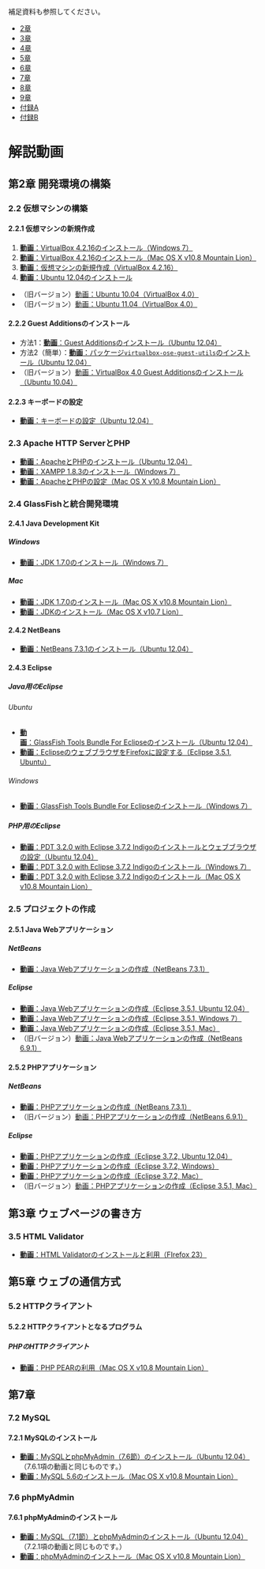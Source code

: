 補足資料も参照してください。

* [2章](https://github.com/taroyabuki/webbook2/blob/master/update/update2.md)
* [3章](https://github.com/taroyabuki/webbook2/blob/master/update/update3.md)
* [4章](https://github.com/taroyabuki/webbook2/blob/master/update/update4.md)
* [5章](https://github.com/taroyabuki/webbook2/blob/master/update/update5.md)
* [6章](https://github.com/taroyabuki/webbook2/blob/master/update/update6.md)
* [7章](https://github.com/taroyabuki/webbook2/blob/master/update/update7.md)
* [8章](https://github.com/taroyabuki/webbook2/blob/master/update/update8.md)
* [9章](https://github.com/taroyabuki/webbook2/blob/master/update/update9.md)
* [付録A](https://github.com/taroyabuki/webbook2/blob/master/update/updateA.md)
* [付録B](https://github.com/taroyabuki/webbook2/blob/master/update/updateB.md)

# 解説動画

## 第2章 開発環境の構築

### 2.2 仮想マシンの構築

#### 2.2.1 仮想マシンの新規作成

1. [**動画**：VirtualBox 4.2.16のインストール（Windows 7）](http://youtu.be/6mVr4APoPN8)
1. [**動画**：VirtualBox 4.2.16のインストール（Mac OS X v10.8 Mountain Lion）](http://youtu.be/1o0h83ZNlyQ)
1. [**動画**：仮想マシンの新規作成（VirtualBox 4.2.16）](http://youtu.be/HMGZSxsU_CQ)
1. [**動画**：Ubuntu 12.04のインストール](http://youtu.be/9Bb2l05pHSA)

* （旧バージョン）[動画：Ubuntu 10.04（VirtualBox 4.0）](http://youtu.be/MYdxzHlSkL4)
* （旧バージョン）[動画：Ubuntu 11.04（VirtualBox 4.0）](http://youtu.be/hGHUTp8jMK4)

#### 2.2.2 Guest Additionsのインストール

* 方法1：[**動画**：Guest Additionsのインストール（Ubuntu 12.04）](http://youtu.be/HXP9FJK6apk)
* 方法2（簡単）：[**動画**：パッケージ`virtualbox-ose-guest-utils`のインストール（Ubuntu 12.04）](http://youtu.be/ey_V6nDIHME)
* （旧バージョン）[動画：VirtualBox 4.0 Guest Additionsのインストール（Ubuntu 10.04）](http://youtu.be/DlShag2A5Nk)

#### 2.2.3 キーボードの設定

* [**動画**：キーボードの設定（Ubuntu 12.04）](http://youtu.be/nZZJxYX-FHk)

### 2.3 Apache HTTP ServerとPHP

* [**動画**：ApacheとPHPのインストール（Ubuntu 12.04）](http://youtu.be/LBU6ihgCEuk)
* [**動画**：XAMPP 1.8.3のインストール（Windows 7）](http://youtu.be/cBDShvp70iI)
* [**動画**：ApacheとPHPの設定（Mac OS X v10.8 Mountain Lion）](http://youtu.be/k9eAmhgbILc)

### 2.4 GlassFishと統合開発環境

#### 2.4.1 Java Development Kit

##### Windows

* [**動画**：JDK 1.7.0のインストール（Windows 7）](http://youtu.be/QoNMqVRPQW0)

##### Mac

* [**動画**：JDK 1.7.0のインストール（Mac OS X v10.8 Mountain Lion）](http://youtu.be/gqzkhL6ItFQ)
* [**動画**：JDKのインストール（Mac OS X v10.7 Lion）](http://youtu.be/36R485Rul7I)

#### 2.4.2 NetBeans

* [**動画**：NetBeans 7.3.1のインストール（Ubuntu 12.04）](http://youtu.be/mmZQwtLBqSM)

#### 2.4.3 Eclipse

##### Java用のEclipse

###### Ubuntu

* [**動画**：GlassFish Tools Bundle For Eclipseのインストール（Ubuntu 12.04）](http://youtu.be/NIgFt5u0fsY)
* [**動画**：EclipseのウェブブラウザをFirefoxに設定する（Eclipse 3.5.1, Ubuntu）](http://youtu.be/AaSF57DE7R8)

###### Windows

* [**動画**：GlassFish Tools Bundle For Eclipseのインストール（Windows 7）](http://youtu.be/coh48h6F1wo)

##### PHP用のEclipse

* [**動画**：PDT 3.2.0 with Eclipse 3.7.2 Indigoのインストールとウェブブラウザの設定（Ubuntu 12.04）](http://youtu.be/1E-wkGY8oc4)
* [**動画**：PDT 3.2.0 with Eclipse 3.7.2 Indigoのインストール（Windows 7）](http://youtu.be/ibFRZHfgEGY)
* [**動画**：PDT 3.2.0 with Eclipse 3.7.2 Indigoのインストール（Mac OS X v10.8 Mountain Lion）](http://youtu.be/WYRk79RSOKs)

### 2.5 プロジェクトの作成

#### 2.5.1 Java Webアプリケーション

##### NetBeans

* [**動画**：Java Webアプリケーションの作成（NetBeans 7.3.1）](http://youtu.be/NzNJ6M33QAo)

##### Eclipse

* [**動画**：Java Webアプリケーションの作成（Eclipse 3.5.1, Ubuntu 12.04）](http://youtu.be/_22aPaskXx0)
* [**動画**：Java Webアプリケーションの作成（Eclipse 3.5.1, Windows 7）](http://youtu.be/y5J0h4UJPUw)
* [**動画**：Java Webアプリケーションの作成（Eclipse 3.5.1, Mac）](http://youtu.be/RqRFsQjYq-E)
* （旧バージョン）[動画：Java Webアプリケーションの作成（NetBeans 6.9.1）](http://youtu.be/YwWZNSE3e94)

#### 2.5.2 PHPアプリケーション

##### NetBeans

* [**動画**：PHPアプリケーションの作成（NetBeans 7.3.1）](http://youtu.be/sxnOdjB0qBM)
* （旧バージョン）[動画：PHPアプリケーションの作成（NetBeans 6.9.1）](http://youtu.be/3118hz3bZpA)

##### Eclipse

* [**動画**：PHPアプリケーションの作成（Eclipse 3.7.2, Ubuntu 12.04）](http://youtu.be/8blBY1pQplY)
* [**動画**：PHPアプリケーションの作成（Eclipse 3.7.2, Windows）](http://youtu.be/0JfxMs3Jd-M)
* [**動画**：PHPアプリケーションの作成（Eclipse 3.7.2, Mac）](http://youtu.be/Y7nChTOC5_U)
* （旧バージョン）[動画：PHPアプリケーションの作成（Eclipse 3.5.1, Mac）](http://youtu.be/DcPCQK0qqgY)

## 第3章 ウェブページの書き方

### 3.5 HTML Validator

* [**動画**：HTML Validatorのインストールと利用（FIrefox 23）](http://youtu.be/9OtirlgPuv8)

## 第5章 ウェブの通信方式

### 5.2 HTTPクライアント

#### 5.2.2 HTTPクライアントとなるプログラム

##### PHPのHTTPクライアント

* [**動画**：PHP PEARの利用（Mac OS X v10.8 Mountain Lion）](http://youtu.be/XsFjv3Drrek)

## 第7章

### 7.2 MySQL

#### 7.2.1 MySQLのインストール

* [**動画**：MySQLとphpMyAdmin（7.6節）のインストール（Ubuntu 12.04）](http://youtu.be/2-ZEPX8oU3U)（7.6.1項の動画と同じものです。）
* [**動画**：MySQL 5.6のインストール（Mac OS X v10.8 Mountain Lion）](http://youtu.be/3Zn_SPvmz-o)

### 7.6 phpMyAdmin

#### 7.6.1 phpMyAdminのインストール

* [**動画**：MySQL（7.1節）とphpMyAdminのインストール（Ubuntu 12.04）](http://youtu.be/2-ZEPX8oU3U)（7.2.1項の動画と同じものです。）
* [**動画**：phpMyAdminのインストール（Mac OS X v10.8 Mountain Lion）](http://youtu.be/cLf5XuB3W0Y)
